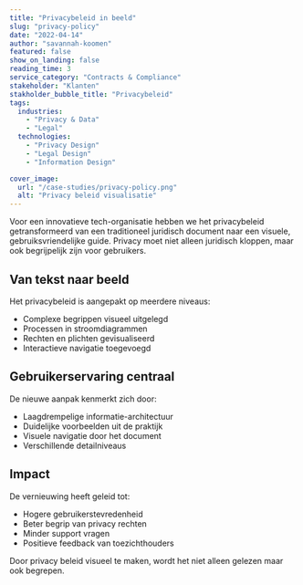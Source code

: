 ```yaml
---
title: "Privacybeleid in beeld"
slug: "privacy-policy"
date: "2022-04-14"
author: "savannah-koomen"
featured: false
show_on_landing: false
reading_time: 3
service_category: "Contracts & Compliance"
stakeholder: "Klanten"
stakholder_bubble_title: "Privacybeleid"
tags:
  industries:
    - "Privacy & Data"
    - "Legal"
  technologies:
    - "Privacy Design"
    - "Legal Design"
    - "Information Design"

cover_image:
  url: "/case-studies/privacy-policy.png"
  alt: "Privacy beleid visualisatie"
---
```


Voor een innovatieve tech-organisatie hebben we het privacybeleid getransformeerd van een traditioneel juridisch document naar een visuele, gebruiksvriendelijke guide. Privacy moet niet alleen juridisch kloppen, maar ook begrijpelijk zijn voor gebruikers.

## Van tekst naar beeld

Het privacybeleid is aangepakt op meerdere niveaus:

- Complexe begrippen visueel uitgelegd
- Processen in stroomdiagrammen
- Rechten en plichten gevisualiseerd
- Interactieve navigatie toegevoegd

## Gebruikerservaring centraal

De nieuwe aanpak kenmerkt zich door:

- Laagdrempelige informatie-architectuur
- Duidelijke voorbeelden uit de praktijk
- Visuele navigatie door het document
- Verschillende detailniveaus

## Impact

De vernieuwing heeft geleid tot:

- Hogere gebruikerstevredenheid
- Beter begrip van privacy rechten
- Minder support vragen
- Positieve feedback van toezichthouders

Door privacy beleid visueel te maken, wordt het niet alleen gelezen maar ook begrepen.

